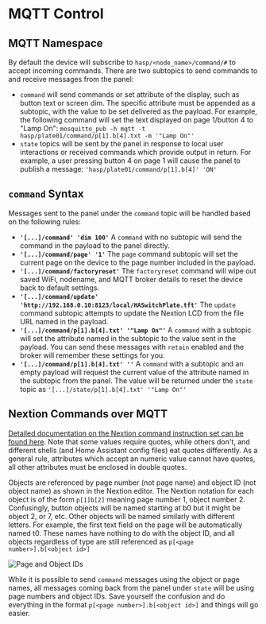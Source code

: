 # MQTT Control

## MQTT Namespace

By default the device will subscribe to `hasp/<node_name>/command/#` to accept incoming commands.  There are two subtopics to send commands to and receive messages from the panel:

* `command` will send commands or set attribute of the display, such as button text or screen dim.  The specific attribute must be appended as a subtopic, with the value to be set delivered as the payload.  For example, the following command will set the text displayed on page 1/button 4 to "Lamp On": `mosquitto_pub -h mqtt -t hasp/plate01/command/p[1].b[4].txt -m '"Lamp On"'`
* `state` topics will be sent by the panel in response to local user interactions or received commands which provide output in return.  For example, a user pressing button 4 on page 1 will cause the panel to publish a message: `'hasp/plate01/command/p[1].b[4]' 'ON'`

## `command` Syntax

Messages sent to the panel under the `command` topic will be handled based on the following rules:

* **`'[...]/command' 'dim 100'`** A `command` with no subtopic will send the command in the payload to the panel directly.
* **`'[...]/command/page' '1'`** The `page` command subtopic will set the current page on the device to the page number included in the payload.
* **`'[...]/command/factoryreset'`** The `factoryreset` command will wipe out saved WiFi, nodename, and MQTT broker details to reset the device back to default settings.
* **`'[...]/command/update' 'http://192.168.0.10:8123/local/HASwitchPlate.tft'`** The `update` command subtopic attempts to update the Nextion LCD from the file URL named in the payload.
* **`'[...]/command/p[1].b[4].txt' '"Lamp On"'`** A `command` with a subtopic will set the attribute named in the subtopic to the value sent in the payload.  You can send these messages with `retain` enabled and the broker will remember these settings for you.
* **`'[...]/command/p[1].b[4].txt' ''`** A `command` with a subtopic and an empty payload will request the current value of the attribute named in the subtopic from the panel.  The value will be returned under the `state` topic as `'[...]/state/p[1].b[4].txt' '"Lamp On"'`

## Nextion Commands over MQTT

[Detailed documentation on the Nextion command instruction set can be found here](https://www.itead.cc/wiki/Nextion_Instruction_Set).  Note that some values require quotes, while others don't, and different shells (and Home Assistant config files) eat quotes differently.  As a general rule, attributes which accept an numeric value cannot have quotes, all other attributes must be enclosed in double quotes.

Objects are referenced by page number (not page name) and object ID (not object name) as shown in the Nextion editor.  The Nextion notation for each object is of the form `p[1]b[2]` meaning page number 1, object number 2.  Confusingly, button objects will be named starting at b0 but it might be object 2, or 7, etc. Other objects will be named similarly with different letters.  For example, the first text field on the page will be automatically named t0.  These names have nothing to do with the object ID, and all objects regardless of type are still referenced as `p[<page number>].b[<object id>]`

![Page and Object IDs](https://github.com/aderusha/HASwitchPlate/blob/master/Documentation/Images/Nextion_Editor_Page_and_Object_Ids.png?raw=true)

While it is possible to send `command` messages using the object or page names, all messages coming back from the panel under `state` will be using page numbers and object IDs.  Save yourself the confusion and do everything in the format `p[<page number>].b[<object id>]` and things will go easier.